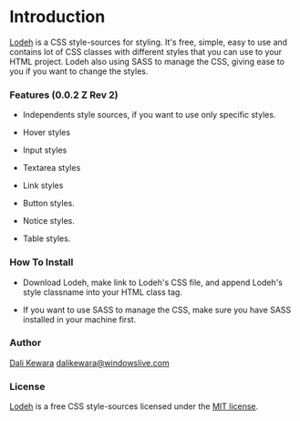 # Introduction

[Lodeh](http://dalikewara.com/project/lodeh) is a CSS style-sources for styling. It's free, simple, easy to use and contains lot of CSS classes with different styles that you can use to your HTML project. Lodeh also using SASS to manage the CSS, giving ease to you if you want to change the styles.

### Features (0.0.2 Z Rev 2)

- Independents style sources, if you want to use only specific styles.

- Hover styles

- Input styles

- Textarea styles

- Link styles

- Button styles.

- Notice styles.

- Table styles.

### How To Install

- Download Lodeh, make link to Lodeh's CSS file, and append Lodeh's style classname into your HTML class tag.

- If you want to use SASS to manage the CSS, make sure you have SASS installed in your machine first.

### Author

[Dali Kewara](http://dalikewara.com) [<dalikewara@windowslive.com>](mailto:dalikewara@windowslice.com)

### License

[Lodeh](http://dalikewara.com/project/lodeh) is a free CSS style-sources licensed under the [MIT license](http://opensource.org/licenses/MIT).

